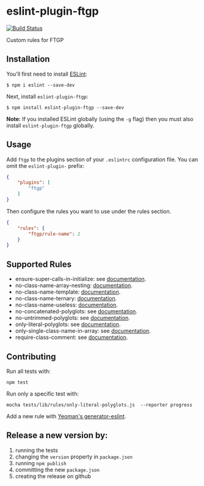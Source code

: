 # eslint-plugin-ftgp

[![Build Status](https://travis-ci.org/foretagsplatsen/ftgp-eslint.svg?branch=master)](https://travis-ci.org/foretagsplatsen/ftgp-eslint)

Custom rules for FTGP

## Installation

You'll first need to install [ESLint](http://eslint.org):

```
$ npm i eslint --save-dev
```

Next, install `eslint-plugin-ftgp`:

```
$ npm install eslint-plugin-ftgp --save-dev
```

**Note:** If you installed ESLint globally (using the `-g` flag) then you must also install `eslint-plugin-ftgp` globally.

## Usage

Add `ftgp` to the plugins section of your `.eslintrc` configuration file. You can omit the `eslint-plugin-` prefix:

```json
{
    "plugins": [
        "ftgp"
    ]
}
```


Then configure the rules you want to use under the rules section.

```json
{
    "rules": {
        "ftgp/rule-name": 2
    }
}
```

## Supported Rules

- ensure-super-calls-in-initialize: see [documentation](./docs/rules/ensure-super-calls-in-initialize.md).
- no-class-name-array-nesting: [documentation](./docs/rules/no-class-name-array-nesting.md).
- no-class-name-template: [documentation](./docs/rules/no-class-name-template.md).
- no-class-name-ternary: [documentation](./docs/rules/no-class-name-ternary.md).
- no-class-name-useless: [documentation](./docs/rules/no-class-name-useless.md).
- no-concatenated-polyglots: see [documentation](./docs/rules/no-concatenated-polyglots.md).
- no-untrimmed-polyglots: see [documentation](./docs/rules/no-untrimmed-polyglots.md).
- only-literal-polyglots: see [documentation](./docs/rules/only-literal-polyglots.md).
- only-single-class-name-in-array: see [documentation](./docs/rules/only-single-class-name-in-array.md).
- require-class-comment: see [documentation](./docs/rules/require-class-comment.md).

## Contributing

Run all tests with:

```
npm test
```

Run only a specific test with:

```
mocha tests/lib/rules/only-literal-polyglots.js  --reporter progress
```

Add a new rule with [Yeoman's generator-eslint](https://www.npmjs.com/package/generator-eslint).

## Release a new version by:
1. running the tests
1. changing the `version` property in `package.json`
1. running `npm publish`
1. committing the new `package.json`
1. creating the release on github
